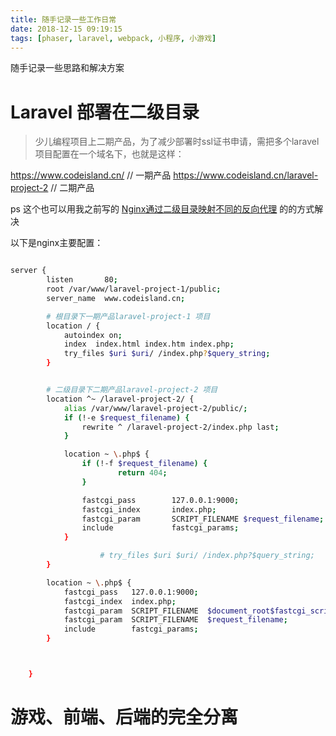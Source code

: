 ```yaml
---
title: 随手记录一些工作日常
date: 2018-12-15 09:19:15
tags: [phaser, laravel, webpack, 小程序, 小游戏]
---
```


随手记录一些思路和解决方案

<!-- more -->

# Laravel 部署在二级目录

> 少儿编程项目上二期产品，为了减少部署时ssl证书申请，需把多个laravel项目配置在一个域名下，也就是这样：

https://www.codeisland.cn/ // 一期产品
https://www.codeisland.cn/laravel-project-2 // 二期产品

ps 这个也可以用我之前写的 [Nginx通过二级目录映射不同的反向代理](Nginx通过二级目录映射不同的反向代理) 的的方式解决

以下是nginx主要配置：

```bash

server {
        listen       80;
        root /var/www/laravel-project-1/public;
        server_name  www.codeisland.cn;

        # 根目录下一期产品laravel-project-1 项目
        location / {
            autoindex on;
            index  index.html index.htm index.php;
            try_files $uri $uri/ /index.php?$query_string;
        }


        # 二级目录下二期产品laravel-project-2 项目
        location ^~ /laravel-project-2/ {
            alias /var/www/laravel-project-2/public/;
            if (!-e $request_filename) {
                rewrite ^ /laravel-project-2/index.php last;
            }

            location ~ \.php$ {
                if (!-f $request_filename) {
                        return 404;
                }

                fastcgi_pass        127.0.0.1:9000;
                fastcgi_index       index.php;
                fastcgi_param       SCRIPT_FILENAME $request_filename;
                include             fastcgi_params;
            }

                    # try_files $uri $uri/ /index.php?$query_string;
        }

        location ~ \.php$ {
            fastcgi_pass   127.0.0.1:9000;
            fastcgi_index  index.php;
            fastcgi_param  SCRIPT_FILENAME  $document_root$fastcgi_script_name;
            fastcgi_param  SCRIPT_FILENAME  $request_filename;
            include        fastcgi_params;
        }



    }


```


# 游戏、前端、后端的完全分离

